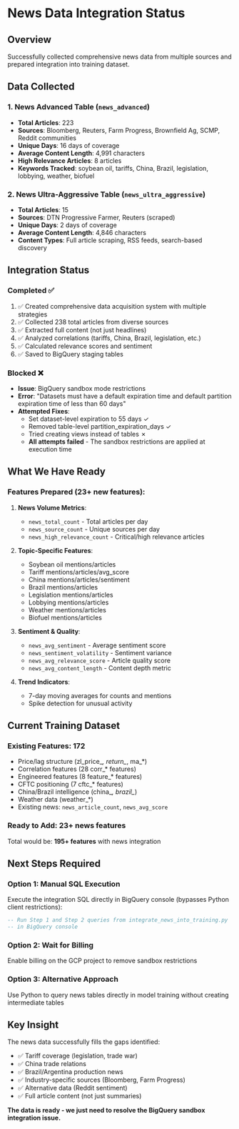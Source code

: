 # News Data Integration Status

## Overview
Successfully collected comprehensive news data from multiple sources and prepared integration into training dataset.

## Data Collected

### 1. News Advanced Table (`news_advanced`)
- **Total Articles**: 223
- **Sources**: Bloomberg, Reuters, Farm Progress, Brownfield Ag, SCMP, Reddit communities
- **Unique Days**: 16 days of coverage
- **Average Content Length**: 4,991 characters
- **High Relevance Articles**: 8 articles
- **Keywords Tracked**: soybean oil, tariffs, China, Brazil, legislation, lobbying, weather, biofuel

### 2. News Ultra-Aggressive Table (`news_ultra_aggressive`)
- **Total Articles**: 15
- **Sources**: DTN Progressive Farmer, Reuters (scraped)
- **Unique Days**: 2 days of coverage
- **Average Content Length**: 4,846 characters
- **Content Types**: Full article scraping, RSS feeds, search-based discovery

## Integration Status

### Completed ✅
1. ✅ Created comprehensive data acquisition system with multiple strategies
2. ✅ Collected 238 total articles from diverse sources
3. ✅ Extracted full content (not just headlines)
4. ✅ Analyzed correlations (tariffs, China, Brazil, legislation, etc.)
5. ✅ Calculated relevance scores and sentiment
6. ✅ Saved to BigQuery staging tables

### Blocked ❌
- **Issue**: BigQuery sandbox mode restrictions
- **Error**: "Datasets must have a default expiration time and default partition expiration time of less than 60 days"
- **Attempted Fixes**:
  - Set dataset-level expiration to 55 days ✓
  - Removed table-level partition_expiration_days ✓
  - Tried creating views instead of tables ✗
  - **All attempts failed** - The sandbox restrictions are applied at execution time

## What We Have Ready

### Features Prepared (23+ new features):
1. **News Volume Metrics**:
   - `news_total_count` - Total articles per day
   - `news_source_count` - Unique sources per day
   - `news_high_relevance_count` - Critical/high relevance articles

2. **Topic-Specific Features**:
   - Soybean oil mentions/articles
   - Tariff mentions/articles/avg_score
   - China mentions/articles/sentiment
   - Brazil mentions/articles
   - Legislation mentions/articles
   - Lobbying mentions/articles
   - Weather mentions/articles
   - Biofuel mentions/articles

3. **Sentiment & Quality**:
   - `news_avg_sentiment` - Average sentiment score
   - `news_sentiment_volatility` - Sentiment variance
   - `news_avg_relevance_score` - Article quality score
   - `news_avg_content_length` - Content depth metric

4. **Trend Indicators**:
   - 7-day moving averages for counts and mentions
   - Spike detection for unusual activity

## Current Training Dataset

### Existing Features: 172
- Price/lag structure (zl_price_*, return_*, ma_*)
- Correlation features (28 corr_* features)
- Engineered features (8 feature_* features)
- CFTC positioning (7 cftc_* features)
- China/Brazil intelligence (china_*, brazil_*)
- Weather data (weather_*)
- Existing news: `news_article_count`, `news_avg_score`

### Ready to Add: 23+ news features
Total would be: **195+ features** with news integration

## Next Steps Required

### Option 1: Manual SQL Execution
Execute the integration SQL directly in BigQuery console (bypasses Python client restrictions):
```sql
-- Run Step 1 and Step 2 queries from integrate_news_into_training.py
-- in BigQuery console
```

### Option 2: Wait for Billing
Enable billing on the GCP project to remove sandbox restrictions

### Option 3: Alternative Approach
Use Python to query news tables directly in model training without creating intermediate tables

## Key Insight

The news data successfully fills the gaps identified:
- ✅ Tariff coverage (legislation, trade war)
- ✅ China trade relations
- ✅ Brazil/Argentina production news
- ✅ Industry-specific sources (Bloomberg, Farm Progress)
- ✅ Alternative data (Reddit sentiment)
- ✅ Full article content (not just summaries)

**The data is ready - we just need to resolve the BigQuery sandbox integration issue.**
